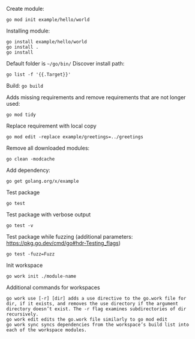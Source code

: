 Create module:
```
go mod init example/hello/world
```

Installing module:
```
go install example/hello/world
go install .
go install 
```
Default folder is `~/go/bin/`
Discover install path:
```
go list -f '{{.Target}}'
```

Build:
`go build`

Adds missing requirements and remove requirements that are not longer used:
```
go mod tidy
```

Replace requirement with local copy
```
go mod edit -replace example/greetings=../greetings
```

Remove all downloaded modules:
```
go clean -modcache
```

Add dependency:
```
go get golang.org/x/example
```

Test package
```
go test
```

Test package with verbose output
```
go test -v
```

Test package while fuzzing (additional parameters: https://pkg.go.dev/cmd/go#hdr-Testing_flags)
```
go test -fuzz=Fuzz
```

Init workspace
```
go work init ./module-name
```

Additional commands for workspaces
```
go work use [-r] [dir] adds a use directive to the go.work file for dir, if it exists, and removes the use directory if the argument directory doesn’t exist. The -r flag examines subdirectories of dir recursively.
go work edit edits the go.work file similarly to go mod edit
go work sync syncs dependencies from the workspace’s build list into each of the workspace modules.
```